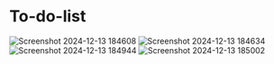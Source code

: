 # To-do-list
![Screenshot 2024-12-13 184608](https://github.com/user-attachments/assets/bc244299-42d8-4b44-b8c4-3e9de847e2a3)
![Screenshot 2024-12-13 184634](https://github.com/user-attachments/assets/4e890850-ee0b-4faf-aba6-0f4aebbbc777)
![Screenshot 2024-12-13 184944](https://github.com/user-attachments/assets/e6d1d6d3-8873-4384-8f7c-396d5a512b1a)
![Screenshot 2024-12-13 185002](https://github.com/user-attachments/assets/be1e0978-a215-4ca9-ba9c-7035cc036131)
